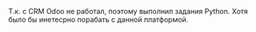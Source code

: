 Т.к. с CRM Odoo не работал, поэтому выполнил задания Python. Хотя было бы инетесрно порабать с данной платформой.

